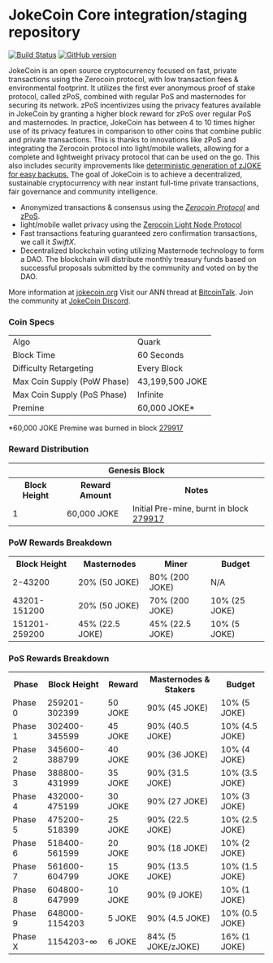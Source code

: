 JokeCoin Core integration/staging repository
=====================================

[![Build Status](https://travis-ci.org/JokeCoin-Project/JokeCoin.svg?branch=master)](https://travis-ci.org/JokeCoin-Project/JokeCoin) [![GitHub version](https://badge.fury.io/gh/JokeCoin-Project%2FJokeCoin.svg)](https://badge.fury.io/gh/JokeCoin-Project%2FJokeCoin)

JokeCoin is an open source cryptocurrency focused on fast, private transactions using the Zerocoin protocol, with low transaction fees & environmental footprint.  It utilizes the first ever anonymous proof of stake protocol, called zPoS, combined with regular PoS and masternodes for securing its network. zPoS incentivizes using the privacy features available in JokeCoin by granting a higher block reward for zPoS over regular PoS and masternodes. In practice, JokeCoin has between 4 to 10 times higher use of its privacy features in comparison to other coins that combine public and private transactions. This is thanks to innovations like zPoS and integrating the Zerocoin protocol into light/mobile wallets, allowing for a complete and lightweight privacy protocol that can be used on the go. This also includes security improvements like [deterministic generation of zJOKE for easy backups.](https://www.reddit.com/r/jokecoin/comments/8gbjf7/how_to_use_deterministic_zerocoin_generation/)
The goal of JokeCoin is to achieve a decentralized, sustainable cryptocurrency with near instant full-time private transactions, fair governance and community intelligence.
- Anonymized transactions & consensus using the [_Zerocoin Protocol_](http://www.jokecoin.org/zjoke) and [zPoS](https://jokecoin.org/zpos/).
- light/mobile wallet privacy using the [Zerocoin Light Node Protocol](https://jokecoin.org/wp-content/uploads/2018/11/Zerocoin_Light_Node_Protocol.pdf)
- Fast transactions featuring guaranteed zero confirmation transactions, we call it _SwiftX_.
- Decentralized blockchain voting utilizing Masternode technology to form a DAO. The blockchain will distribute monthly treasury funds based on successful proposals submitted by the community and voted on by the DAO.

More information at [jokecoin.org](http://www.jokecoin.org) Visit our ANN thread at [BitcoinTalk](http://www.bitcointalk.org/index.php?topic=1262920). Join the community at [JokeCoin Discord](https://discordapp.com/invite/jzqVsJd).

### Coin Specs
<table>
<tr><td>Algo</td><td>Quark</td></tr>
<tr><td>Block Time</td><td>60 Seconds</td></tr>
<tr><td>Difficulty Retargeting</td><td>Every Block</td></tr>
<tr><td>Max Coin Supply (PoW Phase)</td><td>43,199,500 JOKE</td></tr>
<tr><td>Max Coin Supply (PoS Phase)</td><td>Infinite</td></tr>
<tr><td>Premine</td><td>60,000 JOKE*</td></tr>
</table>

*60,000 JOKE Premine was burned in block [279917](http://www.presstab.pw/phpexplorer/JokeCoin/block.php?blockhash=206d9cfe859798a0b0898ab00d7300be94de0f5469bb446cecb41c3e173a57e0)

### Reward Distribution

<table>
<th colspan=4>Genesis Block</th>
<tr><th>Block Height</th><th>Reward Amount</th><th>Notes</th></tr>
<tr><td>1</td><td>60,000 JOKE</td><td>Initial Pre-mine, burnt in block <a href="http://www.presstab.pw/phpexplorer/JokeCoin/block.php?blockhash=206d9cfe859798a0b0898ab00d7300be94de0f5469bb446cecb41c3e173a57e0">279917</a></td></tr>
</table>

### PoW Rewards Breakdown

<table>
<th>Block Height</th><th>Masternodes</th><th>Miner</th><th>Budget</th>
<tr><td>2-43200</td><td>20% (50 JOKE)</td><td>80% (200 JOKE)</td><td>N/A</td></tr>
<tr><td>43201-151200</td><td>20% (50 JOKE)</td><td>70% (200 JOKE)</td><td>10% (25 JOKE)</td></tr>
<tr><td>151201-259200</td><td>45% (22.5 JOKE)</td><td>45% (22.5 JOKE)</td><td>10% (5 JOKE)</td></tr>
</table>

### PoS Rewards Breakdown

<table>
<th>Phase</th><th>Block Height</th><th>Reward</th><th>Masternodes & Stakers</th><th>Budget</th>
<tr><td>Phase 0</td><td>259201-302399</td><td>50 JOKE</td><td>90% (45 JOKE)</td><td>10% (5 JOKE)</td></tr>
<tr><td>Phase 1</td><td>302400-345599</td><td>45 JOKE</td><td>90% (40.5 JOKE)</td><td>10% (4.5 JOKE)</td></tr>
<tr><td>Phase 2</td><td>345600-388799</td><td>40 JOKE</td><td>90% (36 JOKE)</td><td>10% (4 JOKE)</td></tr>
<tr><td>Phase 3</td><td>388800-431999</td><td>35 JOKE</td><td>90% (31.5 JOKE)</td><td>10% (3.5 JOKE)</td></tr>
<tr><td>Phase 4</td><td>432000-475199</td><td>30 JOKE</td><td>90% (27 JOKE)</td><td>10% (3 JOKE)</td></tr>
<tr><td>Phase 5</td><td>475200-518399</td><td>25 JOKE</td><td>90% (22.5 JOKE)</td><td>10% (2.5 JOKE)</td></tr>
<tr><td>Phase 6</td><td>518400-561599</td><td>20 JOKE</td><td>90% (18 JOKE)</td><td>10% (2 JOKE)</td></tr>
<tr><td>Phase 7</td><td>561600-604799</td><td>15 JOKE</td><td>90% (13.5 JOKE)</td><td>10% (1.5 JOKE)</td></tr>
<tr><td>Phase 8</td><td>604800-647999</td><td>10 JOKE</td><td>90% (9 JOKE)</td><td>10% (1 JOKE)</td></tr>
<tr><td>Phase 9</td><td>648000-1154203</td><td>5 JOKE</td><td>90% (4.5 JOKE)</td><td>10% (0.5 JOKE)</td></tr>
<tr><td>Phase X</td><td>1154203-∞</td><td>6 JOKE</td><td>84% (5 JOKE/zJOKE)</td><td>16% (1 JOKE)</td></tr>
</table>
